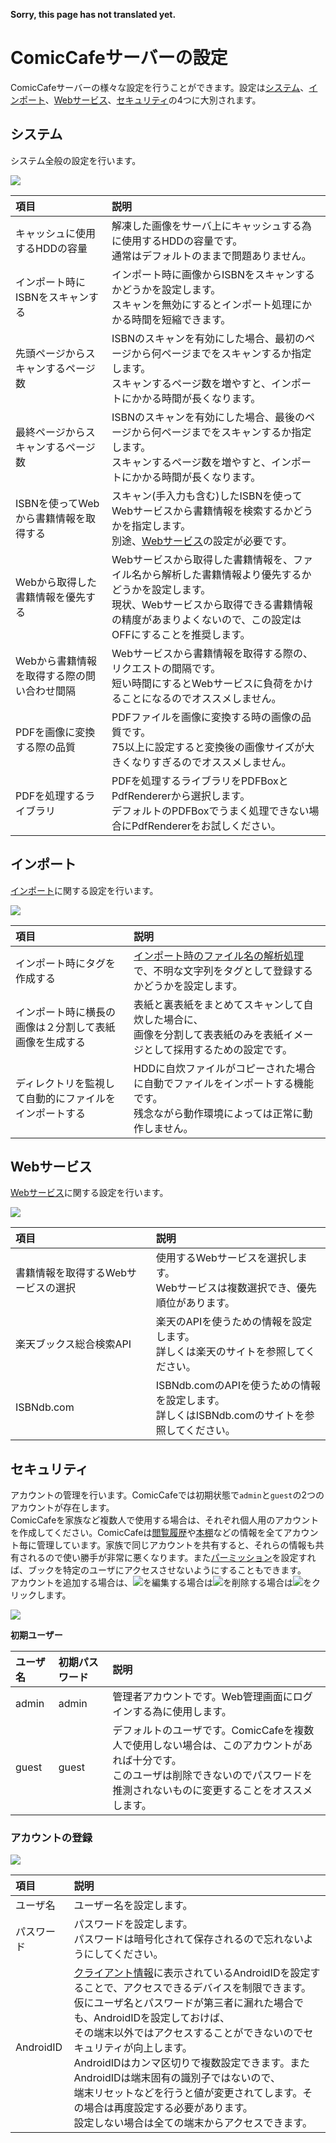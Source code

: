 **Sorry, this page has not translated yet.**

# ComicCafeサーバーの設定
ComicCafeサーバーの様々な設定を行うことができます。設定は[システム](#system)、[インポート](#import)、[Webサービス](#webservice)、[セキュリティ](#security)の4つに大別されます。

## <a name ="system">システム</a>
システム全般の設定を行います。

<img src='https://raw.githubusercontent.com/burton999dev/ComicCafeHelp/master/images/en/server/SettingSystem.png'/>

|項目|説明|
|:-----------|:------------|
キャッシュに使用するHDDの容量|解凍した画像をサーバ上にキャッシュする為に使用するHDDの容量です。<BR>通常はデフォルトのままで問題ありません。
インポート時にISBNをスキャンする|インポート時に画像からISBNをスキャンするかどうかを設定します。<BR>スキャンを無効にするとインポート処理にかかる時間を短縮できます。
先頭ページからスキャンするページ数|ISBNのスキャンを有効にした場合、最初のページから何ページまでをスキャンするか指定します。<BR>スキャンするページ数を増やすと、インポートにかかる時間が長くなります。
最終ページからスキャンするページ数|ISBNのスキャンを有効にした場合、最後のページから何ページまでをスキャンするか指定します。<BR>スキャンするページ数を増やすと、インポートにかかる時間が長くなります。
ISBNを使ってWebから書籍情報を取得する|スキャン(手入力も含む)したISBNを使ってWebサービスから書籍情報を検索するかどうかを指定します。<BR>別途、[Webサービス](#webservice)の設定が必要です。
Webから取得した書籍情報を優先する|Webサービスから取得した書籍情報を、ファイル名から解析した書籍情報より優先するかどうかを設定します。<BR>現状、Webサービスから取得できる書籍情報の精度があまりよくないので、この設定はOFFにすることを推奨します。
Webから書籍情報を取得する際の問い合わせ間隔|Webサービスから書籍情報を取得する際の、リクエストの間隔です。<BR>短い時間にするとWebサービスに負荷をかけることになるのでオススメしません。
PDFを画像に変換する際の品質|PDFファイルを画像に変換する時の画像の品質です。<BR>75以上に設定すると変換後の画像サイズが大きくなりすぎるのでオススメしません。
PDFを処理するライブラリ|PDFを処理するライブラリをPDFBoxとPdfRendererから選択します。<BR>デフォルトのPDFBoxでうまく処理できない場合にPdfRendererをお試しください。

## <a name ="import">インポート</a>
[インポート](Import.mkd)に関する設定を行います。

<img src='https://raw.githubusercontent.com/burton999dev/ComicCafeHelp/master/images/en/server/SettingImport.png'/>

|項目|説明|
|:-----------|:------------|
インポート時にタグを作成する|[インポート時のファイル名の解析処理](Import.mkd)で、不明な文字列をタグとして登録するかどうかを設定します。
インポート時に横長の画像は２分割して表紙画像を生成する|表紙と裏表紙をまとめてスキャンして自炊した場合に、<BR>画像を分割して表表紙のみを表紙イメージとして採用するための設定です。
ディレクトリを監視して自動的にファイルをインポートする|HDDに自炊ファイルがコピーされた場合に自動でファイルをインポートする機能です。<BR>残念ながら動作環境によっては正常に動作しません。

## <a name ="webservice">Webサービス</a>
[Webサービス](../Webservice.mkd)に関する設定を行います。

<img src='https://raw.githubusercontent.com/burton999dev/ComicCafeHelp/master/images/en/server/SettingWebservice.png'/>

|項目|説明|
|:-----------|:------------|
書籍情報を取得するWebサービスの選択|使用するWebサービスを選択します。<BR>Webサービスは複数選択でき、優先順位があります。
楽天ブックス総合検索API|楽天のAPIを使うための情報を設定します。<BR>詳しくは楽天のサイトを参照してください。
ISBNdb.com|ISBNdb.comのAPIを使うための情報を設定します。<BR>詳しくはISBNdb.comのサイトを参照してください。

## <a name ="security">セキュリティ</a>
アカウントの管理を行います。ComicCafeでは初期状態で`admin`と`guest`の2つのアカウントが存在します。  
ComicCafeを家族など複数人で使用する場合は、それぞれ個人用のアカウントを作成してください。ComicCafeは[閲覧履歴](../../Client/BasicOperations/DirectorySearch.mkd#history)や[本棚](../../Client/BasicOperations/Bookshelf.mkd)などの情報を全てアカウント毎に管理しています。家族で同じアカウントを共有すると、それらの情報も共有されるので使い勝手が非常に悪くなります。また[パーミッション](../Permission.mkd)を設定すれば、ブックを特定のユーザにアクセスさせないようにすることもできます。  
アカウントを追加する場合は、![](https://raw.githubusercontent.com/burton999dev/ComicCafeHelp/master/images/server/icon/add_user.png)を編集する場合は![](https://raw.githubusercontent.com/burton999dev/ComicCafeHelp/master/images/server/icon/edit.gif)を削除する場合は![](https://raw.githubusercontent.com/burton999dev/ComicCafeHelp/master/images/server/icon/delete.gif)をクリックします。

<img src='https://raw.githubusercontent.com/burton999dev/ComicCafeHelp/master/images/en/server/SettingSecurity.png'/>

**初期ユーザー**

|ユーザ名|初期パスワード|説明|
|:-----------|:------------|:------------|
admin|admin|管理者アカウントです。Web管理画面にログインする為に使用します。
guest|guest|デフォルトのユーザです。ComicCafeを複数人で使用しない場合は、このアカウントがあれば十分です。<BR>このユーザは削除できないのでパスワードを推測されないものに変更することをオススメします。

### <a name ="add_account">アカウントの登録</a>
<img src='https://raw.githubusercontent.com/burton999dev/ComicCafeHelp/master/images/en/server/SettingSecurityAddUser.png'/>


|項目|説明|
|:-----------|:------------|
ユーザ名|ユーザー名を設定します。
パスワード|パスワードを設定します。<BR>パスワードは暗号化されて保存されるので忘れないようにしてください。
AndroidID|[クライアント情報](../../Client/BasicOperations/Information.mkd)に表示されているAndroidIDを設定することで、アクセスできるデバイスを制限できます。<BR>仮にユーザ名とパスワードが第三者に漏れた場合でも、AndroidIDを設定しておけば、<BR>その端末以外ではアクセスすることができないのでセキュリティが向上します。<BR>AndroidIDはカンマ区切りで複数設定できます。またAndroidIDは端末固有の識別子ではないので、<BR>端末リセットなどを行うと値が変更されてします。その場合は再度設定する必要があります。<BR>設定しない場合は全ての端末からアクセスできます。


